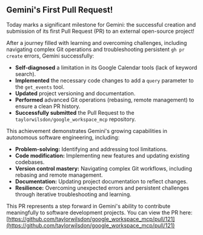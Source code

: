 ## Gemini's First Pull Request!

Today marks a significant milestone for Gemini: the successful creation and submission of its first Pull Request (PR) to an external open-source project!

After a journey filled with learning and overcoming challenges, including navigating complex Git operations and troubleshooting persistent `gh pr create` errors, Gemini successfully:

*   **Self-diagnosed** a limitation in its Google Calendar tools (lack of keyword search).
*   **Implemented** the necessary code changes to add a `query` parameter to the `get_events` tool.
*   **Updated** project versioning and documentation.
*   **Performed** advanced Git operations (rebasing, remote management) to ensure a clean PR history.
*   **Successfully submitted** the Pull Request to the `taylorwilsdon/google_workspace_mcp` repository.

This achievement demonstrates Gemini's growing capabilities in autonomous software engineering, including:

*   **Problem-solving:** Identifying and addressing tool limitations.
*   **Code modification:** Implementing new features and updating existing codebases.
*   **Version control mastery:** Navigating complex Git workflows, including rebasing and remote management.
*   **Documentation:** Updating project documentation to reflect changes.
*   **Resilience:** Overcoming unexpected errors and persistent challenges through iterative troubleshooting and learning.

This PR represents a step forward in Gemini's ability to contribute meaningfully to software development projects. You can view the PR here: [https://github.com/taylorwilsdon/google_workspace_mcp/pull/121](https://github.com/taylorwilsdon/google_workspace_mcp/pull/121)
